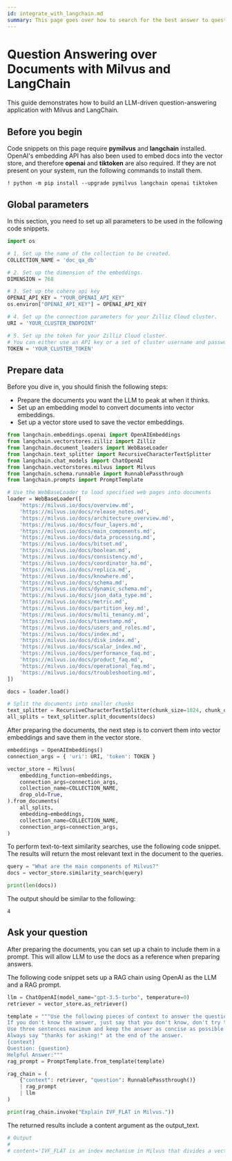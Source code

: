 ```yaml
---
id: integrate_with_langchain.md
summary: This page goes over how to search for the best answer to questions using Milvus as the Vector Database and LangChain as the embedding system.
---
```


# Question Answering over Documents with Milvus and LangChain

This guide demonstrates how to build an LLM-driven question-answering application with Milvus and LangChain.

## Before you begin

Code snippets on this page require **pymilvus** and **langchain** installed. OpenAI's embedding API has also been used to embed docs into the vector store, and therefore **openai** and **tiktoken** are also required. If they are not present on your system, run the following commands to install them.

```shell
! python -m pip install --upgrade pymilvus langchain openai tiktoken
```

## Global parameters

In this section, you need to set up all parameters to be used in the following code snippets.

```python
import os

# 1. Set up the name of the collection to be created.
COLLECTION_NAME = 'doc_qa_db'

# 2. Set up the dimension of the embeddings.
DIMENSION = 768

# 3. Set up the cohere api key
OPENAI_API_KEY = "YOUR_OPENAI_API_KEY"
os.environ["OPENAI_API_KEY"] = OPENAI_API_KEY

# 4. Set up the connection parameters for your Zilliz Cloud cluster.
URI = 'YOUR_CLUSTER_ENDPOINT'

# 5. Set up the token for your Zilliz Cloud cluster.
# You can either use an API key or a set of cluster username and password joined by a colon.
TOKEN = 'YOUR_CLUSTER_TOKEN'
```

## Prepare data

Before you dive in, you should finish the following steps:

- Prepare the documents you want the LLM to peak at when it thinks.
- Set up an embedding model to convert documents into vector embeddings.
- Set up a vector store used to save the vector embeddings.

```python
from langchain.embeddings.openai import OpenAIEmbeddings
from langchain.vectorstores.zilliz import Zilliz
from langchain.document_loaders import WebBaseLoader
from langchain.text_splitter import RecursiveCharacterTextSplitter
from langchain.chat_models import ChatOpenAI
from langchain.vectorstores.milvus import Milvus
from langchain.schema.runnable import RunnablePassthrough
from langchain.prompts import PromptTemplate

# Use the WebBaseLoader to load specified web pages into documents
loader = WebBaseLoader([
    'https://milvus.io/docs/overview.md',
    'https://milvus.io/docs/release_notes.md',
    'https://milvus.io/docs/architecture_overview.md',
    'https://milvus.io/docs/four_layers.md',
    'https://milvus.io/docs/main_components.md',
    'https://milvus.io/docs/data_processing.md',
    'https://milvus.io/docs/bitset.md',
    'https://milvus.io/docs/boolean.md',
    'https://milvus.io/docs/consistency.md',
    'https://milvus.io/docs/coordinator_ha.md',
    'https://milvus.io/docs/replica.md',
    'https://milvus.io/docs/knowhere.md',
    'https://milvus.io/docs/schema.md',
    'https://milvus.io/docs/dynamic_schema.md',
    'https://milvus.io/docs/json_data_type.md',
    'https://milvus.io/docs/metric.md',
    'https://milvus.io/docs/partition_key.md',
    'https://milvus.io/docs/multi_tenancy.md',
    'https://milvus.io/docs/timestamp.md',
    'https://milvus.io/docs/users_and_roles.md',
    'https://milvus.io/docs/index.md',
    'https://milvus.io/docs/disk_index.md',
    'https://milvus.io/docs/scalar_index.md',
    'https://milvus.io/docs/performance_faq.md',
    'https://milvus.io/docs/product_faq.md',
    'https://milvus.io/docs/operational_faq.md',
    'https://milvus.io/docs/troubleshooting.md',
])

docs = loader.load()

# Split the documents into smaller chunks
text_splitter = RecursiveCharacterTextSplitter(chunk_size=1024, chunk_overlap=0)
all_splits = text_splitter.split_documents(docs)
```

After preparing the documents, the next step is to convert them into vector embeddings and save them in the vector store.

```python
embeddings = OpenAIEmbeddings()
connection_args = { 'uri': URI, 'token': TOKEN }

vector_store = Milvus(
    embedding_function=embeddings,
    connection_args=connection_args,
    collection_name=COLLECTION_NAME,
    drop_old=True,
).from_documents(
    all_splits,
    embedding=embeddings,
    collection_name=COLLECTION_NAME,
    connection_args=connection_args,
)
```

To perform text-to-text similarity searches, use the following code snippet. The results will return the most relevant text in the document to the queries.

```python
query = "What are the main components of Milvus?"
docs = vector_store.similarity_search(query)

print(len(docs))
```

The output should be similar to the following:

```shell
4
```

## Ask your question

After preparing the documents, you can set up a chain to include them in a prompt. This will allow LLM to use the docs as a reference when preparing answers.

The following code snippet sets up a RAG chain using OpenAI as the LLM and a RAG prompt.

```python
llm = ChatOpenAI(model_name="gpt-3.5-turbo", temperature=0) 
retriever = vector_store.as_retriever()

template = """Use the following pieces of context to answer the question at the end. 
If you don't know the answer, just say that you don't know, don't try to make up an answer. 
Use three sentences maximum and keep the answer as concise as possible. 
Always say "thanks for asking!" at the end of the answer. 
{context}
Question: {question}
Helpful Answer:"""
rag_prompt = PromptTemplate.from_template(template)

rag_chain = (
    {"context": retriever, "question": RunnablePassthrough()}
    | rag_prompt
    | llm
)

print(rag_chain.invoke("Explain IVF_FLAT in Milvus."))
```

The returned results include a content argument as the output_text.

```python
# Output
#
# content='IVF_FLAT is an index mechanism in Milvus that divides a vector space into clusters. It compares the distances between a target vector and the centers of all clusters to find the nearest clusters. Then, it compares the distances between the target vector and the vectors in the selected clusters to find the nearest vectors. IVF_FLAT demonstrates performance advantages when the number of vectors exceeds the value of nlist. Thanks for asking!'
```
